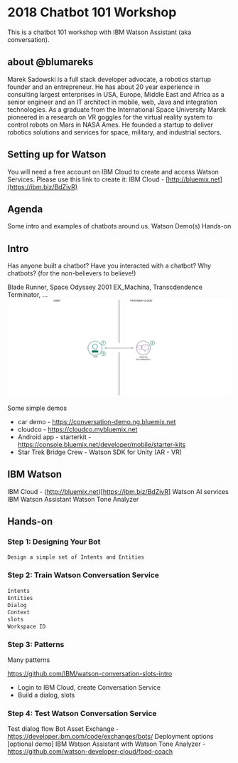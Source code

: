 # 2018 Chatbot 101 Workshop
This is a chatbot 101 workshop with IBM Watson Assistant (aka conversation).

## about @blumareks

Marek Sadowski is a full stack developer advocate, a robotics startup founder and an entrepreneur. He has about 20 year experience in consulting largest enterprises in USA, Europe, Middle East and Africa as a senior engineer and an IT architect in mobile, web, Java and integration technologies. As a graduate from the International Space University Marek pioneered in a research on VR goggles for the virtual reality system to control robots on Mars in NASA Ames. He founded a startup to deliver robotics solutions and services for space, military, and industrial sectors.

## Setting up for Watson
You will need a free account on IBM Cloud to create and access Watson Services.
Please use this link to create it: 
IBM Cloud - [http://bluemix.net](https://ibm.biz/BdZivR) 

## Agenda

Some intro and examples of chatbots around us.
Watson 
Demo(s)
Hands-on

## Intro
Has anyone built a chatbot? 
Have you interacted with a chatbot?
Why chatbots? (for the non-believers to believe!)

Blade Runner, Space Odyssey 2001
EX_Machina, Transcdendence
Terminator, ...
![](img/slots-arch.png)

Some simple demos
- car demo - https://conversation-demo.ng.bluemix.net
- cloudco - https://cloudco.mybluemix.net
- Android app - starterkit - https://console.bluemix.net/developer/mobile/starter-kits
- Star Trek Bridge Crew - Watson SDK for Unity (AR - VR) 

## IBM Watson
IBM Cloud - (http://bluemix.net)[https://ibm.biz/BdZivR] 
Watson AI services
IBM Watson Assistant 
Watson Tone Analyzer


## Hands-on

### Step 1: Designing Your Bot
    Design a simple set of Intents and Entities

### Step 2: Train Watson Conversation Service
    Intents
    Entities
    Dialog
    Context
    slots   
    Workspace ID

### Step 3: Patterns
Many patterns

https://github.com/IBM/watson-conversation-slots-intro

- Login to IBM Cloud, create Conversation Service
- Build a dialog, slots


### Step 4: Test Watson Conversation Service

Test dialog flow
Bot Asset Exchange - https://developer.ibm.com/code/exchanges/bots/
Deployment options [optional demo]
IBM Watson Assistant with Watson Tone Analyzer - https://github.com/watson-developer-cloud/food-coach




